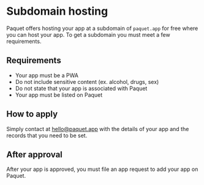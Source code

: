 # Subdomain hosting

Paquet offers hosting your app at a subdomain of `paquet.app`
for free where you can host your app. To get a subdomain
you must meet a few requirements.

## Requirements

* Your app must be a PWA
* Do not include sensitive content (ex. alcohol, drugs, sex)
* Do not state that your app is associated with Paquet
* Your app must be listed on Paquet

## How to apply

Simply contact at [hello@paquet.app](mailto:hello@paquet.app) with 
the details of your app and the records that you need to be set.

## After approval

After your app is approved, you must file an app request to 
add your app on Paquet.
